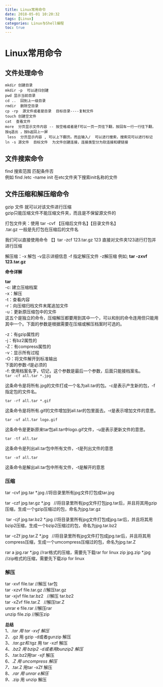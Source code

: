 ```yaml
---
title: Linux常用命令
date: 2018-05-01 10:20:32
tags: [Linux]
categories: Linux与Shell编程
toc: true
---
```


# Linux常用命令

<!-- more -->

## 文件处理命令

    mkdir 创建目录  
    mkdir -p  可以递归创建  
    pwd 显示当前目录  
    cd ..  回到上一级目录  
    rmdir  删除空目录  
    cp -rp  源文件或者是目录  目标目录----复制文件  
    touch 创建空文件  
    cat  查看文件  
    more  分页显示文件内容 -- 按空格或者是f可以一页一页往下翻，按回车一行一行往下翻，按q退出 ，按b返回上一屏  
     less  分页显示内容 , 可以上下翻页。而且输入/  可以进行搜索，搜索完可以进行标记  
    ln -s 源文件  目标文件  为文件创建连接，连接类型分为软连接和硬链接

## 文件搜索命令

find   搜索范围 匹配条件否    
例如  find /etc -name init 在etc文件夹下搜索init名称的文件


## 文件压缩和解压缩命令

gzip 文件 就可以对该文件进行压缩    
gzip只能压缩文件不能压缩文件夹，而且是不保留源文件的  

打包文件夹：使用  tar -cvf 【压缩后文件名】【目录文件名】  
.tar.gz 一般是先打包在压缩后的文件名  

我们可以直接使用命令 【】tar -zcf 123.tar.gz 123 直接对文件夹123进行打包并进行压缩  

解压缩：-x 解包 -v显示详细信息 -f 指定解压文件  -z解压缩
例如; **tar -zxvf 123.tar.gz**

**命令详解**

**tar**    
-c: 建立压缩档案  
-x：解压  
-t：查看内容  
-r：向压缩归档文件末尾追加文件  
-u：更新原压缩包中的文件   
这五个是独立的命令，压缩解压都要用到其中一个，可以和别的命令连用但只能用其中一个。下面的参数是根据需要在压缩或解压档案时可选的。

-z：有gzip属性的  
-j：有bz2属性的  
-Z：有compress属性的  
-v：显示所有过程  
-O：将文件解开到标准输出  
下面的参数-f是必须的  
-f: 使用档案名字，切记，这个参数是最后一个参数，后面只能接档案名。  
	`tar -cf all.tar *.jpg  `

这条命令是将所有.jpg的文件打成一个名为all.tar的包。-c是表示产生新的包，-f指定包的文件名。

	tar -rf all.tar *.gif
这条命令是将所有.gif的文件增加到all.tar的包里面去。-r是表示增加文件的意思。

	tar -uf all.tar logo.gif
这条命令是更新原来tar包all.tar中logo.gif文件，-u是表示更新文件的意思。

	tar -tf all.tar
这条命令是列出all.tar包中所有文件，-t是列出文件的意思

	tar -xf all.tar
这条命令是解出all.tar包中所有文件，-t是解开的意思  

### 压缩
tar -cvf jpg.tar *.jpg //将目录里所有jpg文件打包成tar.jpg   

tar -czf jpg.tar.gz *.jpg   //将目录里所有jpg文件打包jpg.tar后，并且将其用gzip压缩，生成一个gzip压缩过的包，命名为jpg.tar.gz  

 tar -cjf jpg.tar.bz2 *.jpg //将目录里所有jpg文件打包成jpg.tar后，并且将其用bzip2压缩，生成一个bzip2压缩过的包，命名为jpg.tar.bz2  

tar -cZf jpg.tar.Z *.jpg   //将目录里所有jpg文件打包成jpg.tar后，并且将其用compress压缩，生成一个umcompress压缩过的包，命名为jpg.tar.Z  

rar a jpg.rar *.jpg //rar格式的压缩，需要先下载rar for linux
zip jpg.zip *.jpg //zip格式的压缩，需要先下载zip for linux  

### 解压 
tar -xvf file.tar //解压 tar包  
tar -xzvf file.tar.gz //解压tar.gz  
tar -xjvf file.tar.bz2   //解压 tar.bz2  
tar -xZvf file.tar.Z   //解压tar.Z  
unrar e file.rar //解压rar  
unzip file.zip //解压zip  

**总结**  
1、*.tar 用 tar -xvf 解压  
2、*.gz 用 gzip -d或者gunzip 解压   
3、*.tar.gz和*.tgz 用 tar -xzf 解压  
4、*.bz2 用 bzip2 -d或者用bunzip2 解压  
5、*.tar.bz2用tar -xjf 解压  
6、*.Z 用 uncompress 解压  
7、*.tar.Z 用tar -xZf 解压  
8、*.rar 用 unrar e解压  
9、*.zip 用 unzip 解压  





